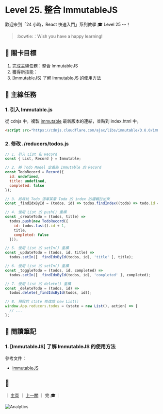 # Level 25. 整合 ImmutableJS

歡迎來到「24 小時，React 快速入門」系列教學 :mortar_board: Level 25 ～！
> :bowtie:：Wish you have a happy learning!


## :checkered_flag: 關卡目標

1. 完成主線任務：整合 ImmutableJS
2. 獲得新技能：
  1. [ImmutableJS] 了解 ImmutableJS 的使用方法


## :triangular_flag_on_post: 主線任務

### 1. 引入 Immutable.js

從 cdnjs 中，複製 [immutable](https://cdnjs.com/libraries/immutable) 最新版本的連結，並貼到 index.html 中。

```html
<script src="https://cdnjs.cloudflare.com/ajax/libs/immutable/3.8.0/immutable.js"></script>
```

### 2. 修改 ./reducers/todos.js

```js
// 1. 引入 List 和 Record
const { List, Record } = Immutable;

// 2. 將 Todo Model 定義為 Immutable 的 Record
const TodoRecord = Record({
  id: undefined,
  title: undefined,
  completed: false
});

// 3. 將尋找 Todo 清單某筆 Todo 的 index 的邏輯拉出來
const _findIdxById = (todos, id) => todos.findIndex((todo) => todo.id === id);

// 4. 使用 List 的 push() 重構
const _createTodo = (todos, title) =>
  todos.push(new TodoRecord({
    id: todos.last().id + 1,
    title,
    completed: false
  }));

// 5. 使用 List 的 setIn() 重構
const _updateTodo = (todos, id, title) =>
  todos.setIn([ _findIdxById(todos, id), 'title' ], title);

// 6. 使用 List 的 setIn() 重構
const _toggleTodo = (todos, id, completed) =>
  todos.setIn([ _findIdxById(todos, id), 'completed' ], completed);

// 7. 使用 List 的 delete() 重構
const _deleteTodo = (todos, id) =>
  todos.delete(_findIdxById(todos, id));

// 8. 預設的 state 修改成 new List()
window.App.reducers.todos = (state = new List(), action) => {
  // ...
};
```


## :book: 閱讀筆記

### 1. [ImmutableJS] 了解 ImmutableJS 的使用方法

參考文件：

- [ImmutableJS](https://facebook.github.io/immutable-js)


## :rocket:

｜ [主頁](../) ｜ [上一關](../level-24_react-redux) ｜ 完 :mortar_board: ｜


![Analytics](https://shining-ga-beacon.appspot.com/UA-77436651-1/level-25_immutablejs?pixel)
